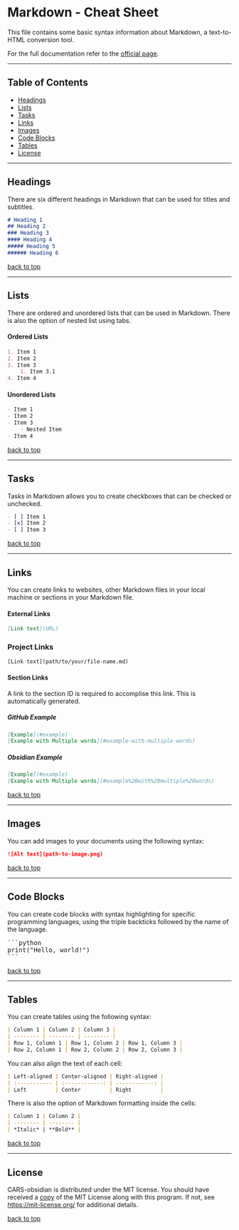 # Markdown - Cheat Sheet

This file contains some basic syntax information about Markdown, a text-to-HTML conversion tool.

For the full documentation refer to the [official page](https://daringfireball.net/projects/markdown/).

------------
## Table of Contents
- [Headings](#headings)
- [Lists](#lists)
- [Tasks](#tasks)
- [Links](#links)
- [Images](#images)
- [Code Blocks](#code%20blocks)
- [Tables](#tables)
- [License](#license)

------------
## Headings

There are six different headings in Markdown that can be used for titles and subtitles.

```markdown
# Heading 1
## Heading 2
### Heading 3
#### Heading 4
##### Heading 5
###### Heading 6
```


[back to top](#table%20of%20contents)

------------
## Lists

There are ordered and unordered lists that can be used in Markdown. There is also the option of nested list using tabs.

#### Ordered Lists
```markdown
1. Item 1
2. Item 2
3. Item 3
    1. Item 3.1
4. Item 4
```

#### Unordered Lists
```markdown
- Item 1
- Item 2
- Item 3
    - Nested Item
- Item 4
```

[back to top](#table%20of%20contents)

------------
## Tasks

Tasks in Markdown allows you to create checkboxes that can be checked or unchecked.

```markdown
- [ ] Item 1
- [x] Item 2
- [ ] Item 3
```

[back to top](#table%20of%20contents)

------------
## Links

You can create links to websites, other Markdown files in your local machine or sections in your Markdown file.

#### External Links
```markdown
[Link text](URL)
```

### Project Links
```
[Link text](path/to/your/file-name.md)
```

#### Section Links

A link to the section ID is required to accomplise this link. This is automatically generated.

##### GitHub Example
```markdown
[Example](#example)
[Example with Multiple words](#example-with-multiple-words)
```

##### Obsidian Example
```markdown
[Example](#example)
[Example with Multiple words](#example%20with%20multiple%20words)
```

[back to top](#table%20of%20contents)

------------
## Images

You can add images to your documents using the following syntax:
```markdown
![Alt text](path-to-image.png)
```

[back to top](#table%20of%20contents)

------------
## Code Blocks

You can create code blocks with syntax highlighting for specific programming languages, using the triple backticks followed by the name of the language.

<pre>
```python
print("Hello, world!")
```
</pre>

[back to top](#table%20of%20contents)

------------
## Tables

You can create tables using the following syntax:

```markdown
| Column 1 | Column 2 | Column 3 |
| -------- | -------- | -------- |
| Row 1, Column 1 | Row 1, Column 2 | Row 1, Column 3 |
| Row 2, Column 1 | Row 2, Column 2 | Row 2, Column 3 |
```

You can also align the text of each cell:
```markdown
| Left-aligned | Center-aligned | Right-aligned |
| :----------- | :------------: | ------------: |
| Left         | Center         | Right         |
```

There is also the option of Markdown formatting inside the cells:
```markdown
| Column 1 | Column 2 |
| -------- | -------- |
| *Italic* | **Bold** |
```

[back to top](#table%20of%20contents)

------------
## License

CARS-obsidian is distributed under the MIT license. You should have received a [copy](LICENSE) of the MIT License along with this program. If not, see https://mit-license.org/ for additional details.

[back to top](#table%20of%20contents)